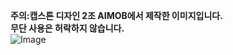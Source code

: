 **주의:캡스톤 디자인 2조 AIMOB에서 제작한 이미지입니다.**<br>
**무단 사용은 허락하지 않습니다.**<br>
![Image](https://github.com/user-attachments/assets/67d5e0da-b830-4c6f-ac7b-b6890d44ebda)<br>
